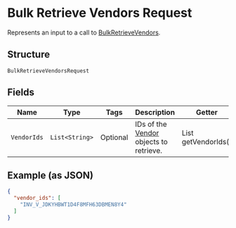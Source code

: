 
# Bulk Retrieve Vendors Request

Represents an input to a call to [BulkRetrieveVendors](../../doc/api/vendors.md#bulk-retrieve-vendors).

## Structure

`BulkRetrieveVendorsRequest`

## Fields

| Name | Type | Tags | Description | Getter |
|  --- | --- | --- | --- | --- |
| `VendorIds` | `List<String>` | Optional | IDs of the [Vendor](entity:Vendor) objects to retrieve. | List<String> getVendorIds() |

## Example (as JSON)

```json
{
  "vendor_ids": [
    "INV_V_JDKYHBWT1D4F8MFH63DBMEN8Y4"
  ]
}
```

